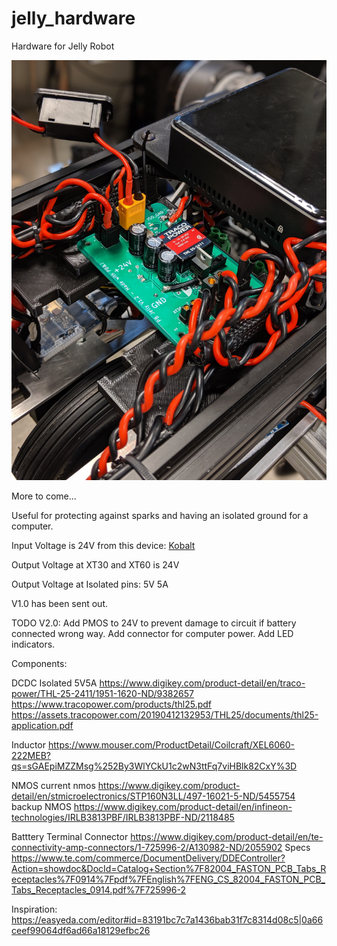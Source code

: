 # jelly_hardware
Hardware for Jelly Robot

![3dview](https://github.com/AMABerkeley/jelly_hardware/blob/master/pictures/00100lPORTRAIT_00100_BURST20190510045934561_COVER.jpg)



More to come...



Useful for protecting against sparks and having an isolated ground for a computer.



Input Voltage is 24V from this device: [Kobalt](https://www.lowes.com/pd/Kobalt-24-Volt-1-5-Amp-Hours-Lithium-Power-Tool-Battery/1000090833)



Output Voltage at XT30 and XT60 is 24V

Output Voltage at Isolated pins: 5V 5A

V1.0 has been sent out.

TODO V2.0: Add PMOS to 24V to prevent damage to circuit if battery connected wrong way. Add connector for computer power. Add LED indicators.

Components:

DCDC Isolated 5V5A
https://www.digikey.com/product-detail/en/traco-power/THL-25-2411/1951-1620-ND/9382657
https://www.tracopower.com/products/thl25.pdf
https://assets.tracopower.com/20190412132953/THL25/documents/thl25-application.pdf


Inductor
https://www.mouser.com/ProductDetail/Coilcraft/XEL6060-222MEB?qs=sGAEpiMZZMsg%252By3WlYCkU1c2wN3ttFq7viHBlk82CxY%3D

NMOS
current nmos https://www.digikey.com/product-detail/en/stmicroelectronics/STP160N3LL/497-16021-5-ND/5455754
backup NMOS https://www.digikey.com/product-detail/en/infineon-technologies/IRLB3813PBF/IRLB3813PBF-ND/2118485

Batttery Terminal Connector
https://www.digikey.com/product-detail/en/te-connectivity-amp-connectors/1-725996-2/A130982-ND/2055902
Specs https://www.te.com/commerce/DocumentDelivery/DDEController?Action=showdoc&DocId=Catalog+Section%7F82004_FASTON_PCB_Tabs_Receptacles%7F0914%7Fpdf%7FEnglish%7FENG_CS_82004_FASTON_PCB_Tabs_Receptacles_0914.pdf%7F725996-2

Inspiration: https://easyeda.com/editor#id=83191bc7c7a1436bab31f7c8314d08c5|0a66ceef99064df6ad66a18129efbc26

